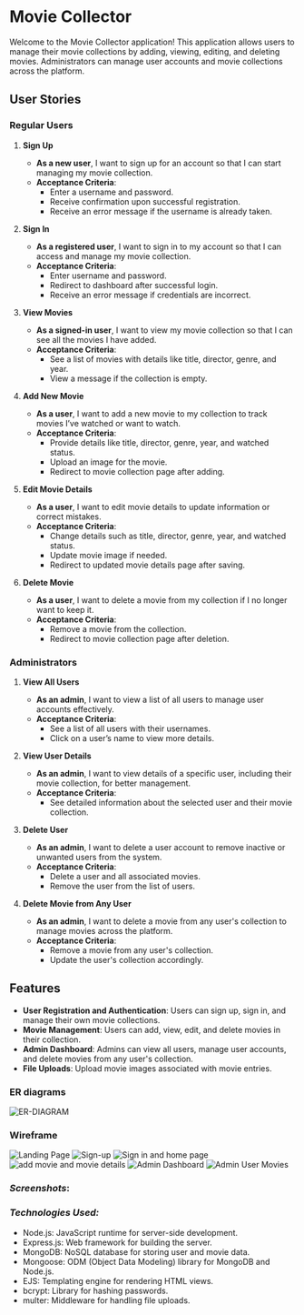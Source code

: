 # Movie Collector

Welcome to the Movie Collector application! This application allows users to manage their movie collections by adding, viewing, editing, and deleting movies. Administrators can manage user accounts and movie collections across the platform.

## User Stories

### Regular Users

1. **Sign Up**

   - **As a new user**, I want to sign up for an account so that I can start managing my movie collection.
   - **Acceptance Criteria**:
     - Enter a username and password.
     - Receive confirmation upon successful registration.
     - Receive an error message if the username is already taken.

2. **Sign In**

   - **As a registered user**, I want to sign in to my account so that I can access and manage my movie collection.
   - **Acceptance Criteria**:
     - Enter username and password.
     - Redirect to dashboard after successful login.
     - Receive an error message if credentials are incorrect.

3. **View Movies**

   - **As a signed-in user**, I want to view my movie collection so that I can see all the movies I have added.
   - **Acceptance Criteria**:
     - See a list of movies with details like title, director, genre, and year.
     - View a message if the collection is empty.

4. **Add New Movie**

   - **As a user**, I want to add a new movie to my collection to track movies I’ve watched or want to watch.
   - **Acceptance Criteria**:
     - Provide details like title, director, genre, year, and watched status.
     - Upload an image for the movie.
     - Redirect to movie collection page after adding.

5. **Edit Movie Details**

   - **As a user**, I want to edit movie details to update information or correct mistakes.
   - **Acceptance Criteria**:
     - Change details such as title, director, genre, year, and watched status.
     - Update movie image if needed.
     - Redirect to updated movie details page after saving.

6. **Delete Movie**
   - **As a user**, I want to delete a movie from my collection if I no longer want to keep it.
   - **Acceptance Criteria**:
     - Remove a movie from the collection.
     - Redirect to movie collection page after deletion.

### Administrators

1. **View All Users**

   - **As an admin**, I want to view a list of all users to manage user accounts effectively.
   - **Acceptance Criteria**:
     - See a list of all users with their usernames.
     - Click on a user’s name to view more details.

2. **View User Details**

   - **As an admin**, I want to view details of a specific user, including their movie collection, for better management.
   - **Acceptance Criteria**:
     - See detailed information about the selected user and their movie collection.

3. **Delete User**

   - **As an admin**, I want to delete a user account to remove inactive or unwanted users from the system.
   - **Acceptance Criteria**:
     - Delete a user and all associated movies.
     - Remove the user from the list of users.

4. **Delete Movie from Any User**
   - **As an admin**, I want to delete a movie from any user's collection to manage movies across the platform.
   - **Acceptance Criteria**:
     - Remove a movie from any user's collection.
     - Update the user's collection accordingly.

## Features

- **User Registration and Authentication**: Users can sign up, sign in, and manage their own movie collections.
- **Movie Management**: Users can add, view, edit, and delete movies in their collection.
- **Admin Dashboard**: Admins can view all users, manage user accounts, and delete movies from any user's collection.
- **File Uploads**: Upload movie images associated with movie entries.

### ER diagrams

![ER-DIAGRAM](image-12.png)

### Wireframe

![Landing Page](image-8.png)
![Sign-up](image-9.png)
![Sign in and home page](image-5.png)
![add movie and movie details](image-6.png)
![Admin Dashboard](image-10.png)
![Admin User Movies](image-11.png)

### ***Screenshots***:



### **_Technologies Used:_**

- Node.js: JavaScript runtime for server-side development.
- Express.js: Web framework for building the server.
- MongoDB: NoSQL database for storing user and movie data.
- Mongoose: ODM (Object Data Modeling) library for MongoDB and Node.js.
- EJS: Templating engine for rendering HTML views.
- bcrypt: Library for hashing passwords.
- multer: Middleware for handling file uploads.
